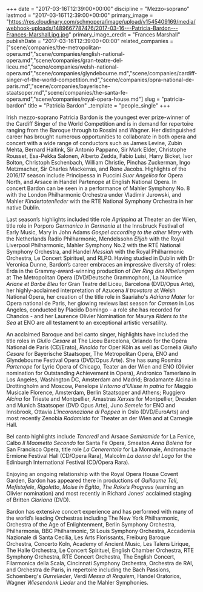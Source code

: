 +++
date = "2017-03-16T12:39:00+00:00"
discipline = "Mezzo-soprano"
lastmod = "2017-03-16T12:39:00+00:00"
primary_image = "https://res.cloudinary.com/schmopera/image/upload/v1545409169/media/webhook-uploads/1489667787476/2017-03-16---Patricia-Bardon---Frances-Marshall.jpg.jpg"
primary_image_credit = "Frances Marshall"
publishDate = "2017-03-16T12:39:00+00:00"
related_companies = ["scene/companies/the-metropolitan-opera.md","scene/companies/english-national-opera.md","scene/companies/gran-teatre-del-liceu.md","scene/companies/welsh-national-opera.md","scene/companies/glyndebourne.md","scene/companies/cardiff-singer-of-the-world-competition.md","scene/companies/opra-national-de-paris.md","scene/companies/bayerische-staatsoper.md","scene/companies/the-santa-fe-opera.md","scene/companies/royal-opera-house.md"]
slug = "patricia-bardon"
title = "Patricia Bardon"
_template = "people_single"
+++

Irish mezzo-soprano Patricia Bardon is the youngest ever prize-winner of the Cardiff Singer of the World Competition and is in demand for repertoire ranging from the
Baroque through to Rossini and Wagner. Her distinguished career has brought
numerous opportunities to collaborate in both opera and concert with a wide range of
conductors such as James Levine, Zubin Mehta, Bernard Haitink, Sir Antonio
Pappano, Sir Mark Elder, Christophe Rousset, Esa-Pekka Salonen, Alberto Zedda,
Fabio Luisi, Harry Bicket, Ivor Bolton, Christoph Eschenbach, William Christie,
Pinchas Zuckerman, Ingo Metzmacher, Sir Charles Mackerras, and Rene Jacobs.
Highlights of the 2016/17 season include Principessa in Puccini *Suor Angelica* for
Opera North, and Arsace in Handel Partenope at English National Opera. In concert
Bardon can be seen in a performance of Mahler Symphony No. 8 with the London
Philharmonic Orchestra under Vladimir Jurowski, and Mahler *Kindertotenlieder* with
the RTE National Symphony Orchestra in her native Dublin.

Last season’s highlights included title role *Agrippina* at Theater an der Wien, title role
in Porporo *Germanico in Germania* at the Innsbruck Festival of Early Music, Mary in
John Adams *Gospel according to the other Mary* with the Netherlands Radio
Philharmonic, Mendelssohn *Elijah* with the Royal Liverpool Philharmonic,
Mahler Symphony No.2 with the RTÉ National Symphony Orchestra, and Handel
*Messiah* with the Royal Philharmonic Orchestra, Le Concert Spirituel, and RLPO.
Having studied in Dublin with Dr Veronica Dunne, Bardon’s career embraces an
impressive diversity of roles: Erda in the Grammy-award-winning production of *Der
Ring des Nibelungen* at The Metropolitan Opera (DVD/Deutsche Grammophon), La
Nourrice *Ariane et Barbe Bleu* for Gran Teatre del Liceu, Barcelona (DVD/Opus Arte),
her highly-acclaimed interpretation of Azucena *Il trovatore* at Welsh National Opera,
her creation of the title role in Saariaho's *Adriana Mater* for Opera national de Paris,
her glowing reviews last season for *Carmen* in Los Angeles, conducted by Placido
Domingo - a role she has recorded for Chandos - and her Laurence Olivier
Nomination for Maurya *Riders to the Sea* at ENO are all testament to an exceptional
artistic versatility.

An acclaimed Baroque and bel canto singer, highlights have included the title roles in 
*Giulio Cesare* at The Liceu Barcelona, Orlando for the Opéra National de Paris
(CD/Erato), *Rinaldo* for Oper Köln as well as Cornelia *Giulio Cesare* for Bayerische
Staatsoper, The Metropolitan Opera, ENO and Glyndebourne Festival Opera
(DVD/Opus Arte). She has sung Rosmira *Partenope* for Lyric Opera of Chicago,
Teater an der Wien and ENO (Olivier nomination for Outstanding Achievement in
Opera), Andronico Tamerlano in Los Angeles, Washington DC, Amsterdam and
Madrid; Bradamante Alcina in Drottingholm and Moscow, Penelope *Il ritorno d’Ulisse
in patria* for Maggio Musicale Florence, Amsterdam, Berlin Staatsoper and Athens;
Ruggiero *Alcina* for Trieste and Montpellier, Amastras *Xerxes* for Montpellier, Dresden
and Munich Staatsoper (DVD Opus Arte), Juno *Semele* for ENO and Innsbrook,
Ottavia *L'incoronazione di Poppea* in Oslo (DVD/EuroArts) and most recently Zenobia
*Radamisto* for Theater an der Wien and at Carnegie Hall.

Bel canto highlights include *Tancredi* and Arsace *Semiramide* for La Fenice, Calbo *Il
Maometto Secondo* for Santa Fe Opera, Smeaton *Anna Bolena* for San Francisco
Opera, title role *La Cenerentola* for La Monnaie, Andromache Ermione Festival Hall
(CD/Opera Rara), Malcolm *La donna del Lago* for the Edinburgh International Festival
(CD/Opera Rara).

Enjoying an ongoing relationship with the Royal Opera House Covent Garden, Bardon
has appeared there in productions of *Guillaume Tell*, *Mefistofele*, *Rigoletto*, *Moise in
Egitto*, *The Rake’s Progress* (earning an Olivier nomination) and most recently in
Richard Jones’ acclaimed staging of Britten *Gloriana* (DVD).

Bardon has extensive concert experience and has performed with many of the world’s
leading Orchestras including The New York Philharmonic, Orchestra of the Age of
Enlightenment, Berlin Symphony Orchestra, Philharmonia, BBC Philharmonic, St
Louis Symphony Orchestra, Accademia Nazionale di Santa Cecilia, Les Arts
Florissants, Freiburg Baroque Orchestra, Concerto Koln, Academy of Ancient Music,
Les Talens Lirique, The Halle Orchestra, Le Concert Spirituel, English Chamber
Orchestra, RTE Symphony Orchestra, RTE Concert Orchestra, The English Concert,
Filarmonica della Scala, Cincinnati Symphony Orchestra, Orchestra de RAI, and
Orchestra de Paris, in repertoire including the Bach Passions, Schoenberg's
*Gurrelieder*, Verdi *Messa di Requiem*, Handel Oratorios, Wagner *Wiesendonk Lieder*
and the Mahler Symphonies.
